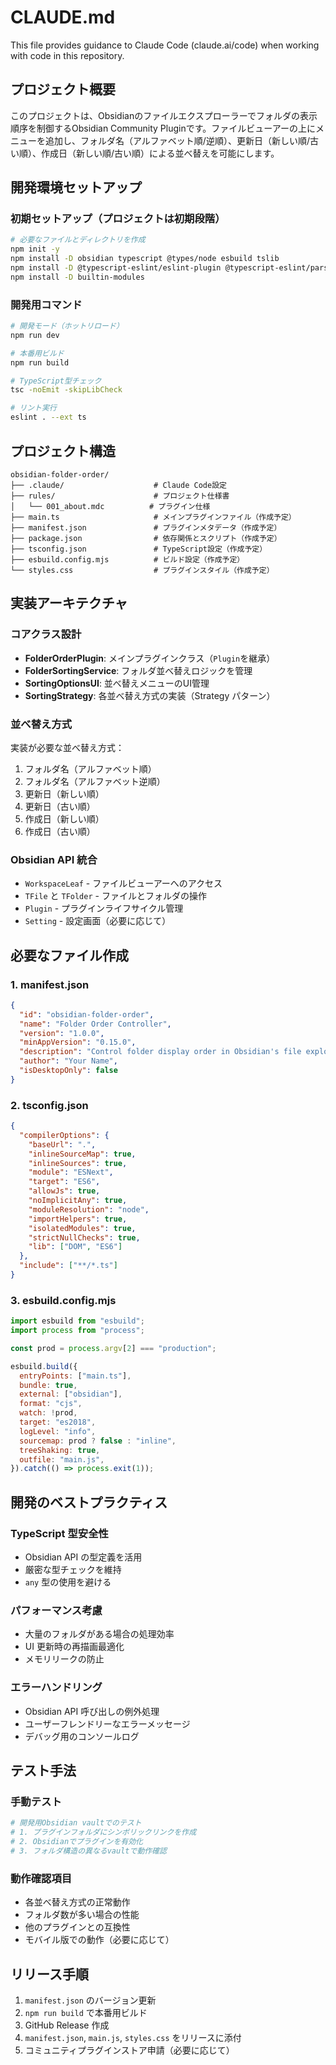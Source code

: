 # CLAUDE.md

This file provides guidance to Claude Code (claude.ai/code) when working with code in this repository.

## プロジェクト概要

このプロジェクトは、Obsidianのファイルエクスプローラーでフォルダの表示順序を制御するObsidian Community Pluginです。ファイルビューアーの上にメニューを追加し、フォルダ名（アルファベット順/逆順）、更新日（新しい順/古い順）、作成日（新しい順/古い順）による並べ替えを可能にします。

## 開発環境セットアップ

### 初期セットアップ（プロジェクトは初期段階）

```bash
# 必要なファイルとディレクトリを作成
npm init -y
npm install -D obsidian typescript @types/node esbuild tslib
npm install -D @typescript-eslint/eslint-plugin @typescript-eslint/parser
npm install -D builtin-modules
```

### 開発用コマンド

```bash
# 開発モード（ホットリロード）
npm run dev

# 本番用ビルド
npm run build

# TypeScript型チェック
tsc -noEmit -skipLibCheck

# リント実行
eslint . --ext ts
```

## プロジェクト構造

```
obsidian-folder-order/
├── .claude/                    # Claude Code設定
├── rules/                      # プロジェクト仕様書
│   └── 001_about.mdc          # プラグイン仕様
├── main.ts                     # メインプラグインファイル（作成予定）
├── manifest.json               # プラグインメタデータ（作成予定）
├── package.json                # 依存関係とスクリプト（作成予定）
├── tsconfig.json               # TypeScript設定（作成予定）
├── esbuild.config.mjs          # ビルド設定（作成予定）
└── styles.css                  # プラグインスタイル（作成予定）
```

## 実装アーキテクチャ

### コアクラス設計

- **FolderOrderPlugin**: メインプラグインクラス（`Plugin`を継承）
- **FolderSortingService**: フォルダ並べ替えロジックを管理
- **SortingOptionsUI**: 並べ替えメニューのUI管理
- **SortingStrategy**: 各並べ替え方式の実装（Strategy パターン）

### 並べ替え方式

実装が必要な並べ替え方式：
1. フォルダ名（アルファベット順）
2. フォルダ名（アルファベット逆順）
3. 更新日（新しい順）
4. 更新日（古い順）
5. 作成日（新しい順）
6. 作成日（古い順）

### Obsidian API 統合

- `WorkspaceLeaf` - ファイルビューアーへのアクセス
- `TFile` と `TFolder` - ファイルとフォルダの操作
- `Plugin` - プラグインライフサイクル管理
- `Setting` - 設定画面（必要に応じて）

## 必要なファイル作成

### 1. manifest.json

```json
{
  "id": "obsidian-folder-order",
  "name": "Folder Order Controller",
  "version": "1.0.0",
  "minAppVersion": "0.15.0",
  "description": "Control folder display order in Obsidian's file explorer",
  "author": "Your Name",
  "isDesktopOnly": false
}
```

### 2. tsconfig.json

```json
{
  "compilerOptions": {
    "baseUrl": ".",
    "inlineSourceMap": true,
    "inlineSources": true,
    "module": "ESNext",
    "target": "ES6",
    "allowJs": true,
    "noImplicitAny": true,
    "moduleResolution": "node",
    "importHelpers": true,
    "isolatedModules": true,
    "strictNullChecks": true,
    "lib": ["DOM", "ES6"]
  },
  "include": ["**/*.ts"]
}
```

### 3. esbuild.config.mjs

```javascript
import esbuild from "esbuild";
import process from "process";

const prod = process.argv[2] === "production";

esbuild.build({
  entryPoints: ["main.ts"],
  bundle: true,
  external: ["obsidian"],
  format: "cjs",
  watch: !prod,
  target: "es2018",
  logLevel: "info",
  sourcemap: prod ? false : "inline",
  treeShaking: true,
  outfile: "main.js",
}).catch(() => process.exit(1));
```

## 開発のベストプラクティス

### TypeScript 型安全性

- Obsidian API の型定義を活用
- 厳密な型チェックを維持
- `any` 型の使用を避ける

### パフォーマンス考慮

- 大量のフォルダがある場合の処理効率
- UI 更新時の再描画最適化
- メモリリークの防止

### エラーハンドリング

- Obsidian API 呼び出しの例外処理
- ユーザーフレンドリーなエラーメッセージ
- デバッグ用のコンソールログ

## テスト手法

### 手動テスト

```bash
# 開発用Obsidian vaultでのテスト
# 1. プラグインフォルダにシンボリックリンクを作成
# 2. Obsidianでプラグインを有効化
# 3. フォルダ構造の異なるvaultで動作確認
```

### 動作確認項目

- 各並べ替え方式の正常動作
- フォルダ数が多い場合の性能
- 他のプラグインとの互換性
- モバイル版での動作（必要に応じて）

## リリース手順

1. `manifest.json` のバージョン更新
2. `npm run build` で本番用ビルド
3. GitHub Release 作成
4. `manifest.json`, `main.js`, `styles.css` をリリースに添付
5. コミュニティプラグインストア申請（必要に応じて）